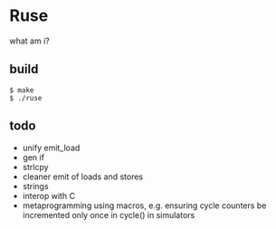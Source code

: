 # Ruse

what am i?

## build

```
$ make
$ ./ruse
```

## todo

* unify emit_load
* gen if
* strlcpy
* cleaner emit of loads and stores
* strings
* interop with C
* metaprogramming using macros, e.g. ensuring cycle counters be incremented
  only once in cycle() in simulators
